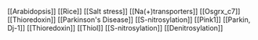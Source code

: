 [[Arabidopsis]]
[[Rice]]
[[Salt stress]]
[[Na(+)transporters]]
[[Osgrx_c7]]
[[Thioredoxin]]
[[Parkinson's Disease]]
[[S-nitrosylation]]
[[Pink1]]
[[Parkin, Dj-1]]
[[Thioredoxin]]
[[Thiol]]
[[S-nitrosylation]]
[[Denitrosylation]]
